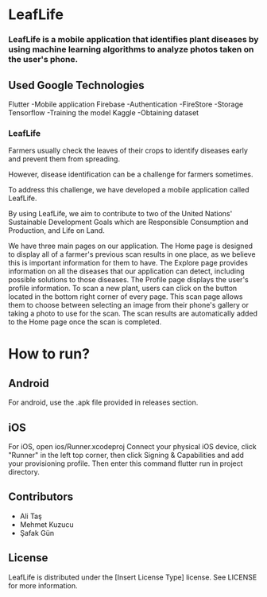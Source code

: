 # LeafLife
### LeafLife is a mobile application that identifies plant diseases by using machine learning algorithms to analyze photos taken on the user's phone.

## Used Google Technologies
Flutter
  -Mobile application
Firebase
  -Authentication
  -FireStore
  -Storage
Tensorflow
  -Training the model
Kaggle
  -Obtaining dataset
  
### LeafLife
Farmers usually check the leaves of their crops to identify diseases early and prevent them from spreading. 

However, disease identification can be a challenge for farmers sometimes.

To address this challenge, we have developed a mobile application called LeafLife. 

By using LeafLife, we aim to contribute to two of the United Nations' Sustainable Development Goals which are Responsible Consumption and Production, and Life on Land.

We have three main pages on our application. The Home page is designed to display all of a farmer's previous scan results in one place, as we believe this is important information for them to have. The Explore page provides information on all the diseases that our application can detect, including possible solutions to those diseases. The Profile page displays the user's profile information.
To scan a new plant, users can click on the button located in the bottom right corner of every page. This scan page allows them to choose between selecting an image from their phone's gallery or taking a photo to use for the scan. 
The scan results are automatically added to the Home page once the scan is completed.


# How to run?

## Android
For android, use the .apk file provided in releases section.

## iOS
For iOS, open ios/Runner.xcodeproj
Connect your physical iOS device, click "Runner" in the left top corner, then click Signing & Capabilities and add your provisioning profile. 
Then enter this command flutter run in project directory.


## Contributors
- Ali Taş
- Mehmet Kuzucu
- Şafak Gün

## License
LeafLife is distributed under the [Insert License Type] license. See LICENSE for more information.
